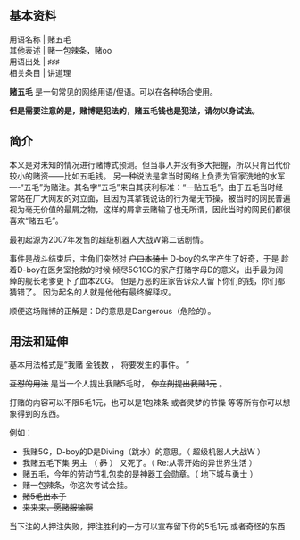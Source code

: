 **基本资料**  
---  
用语名称  |  赌五毛   
其他表述  |  赌一包辣条，赌oo   
用语出处  |  ♯♯♯   
相关条目  |  讲道理   
  
**赌五毛** 是一句常见的网络用语/俚语。可以在各种场合使用。

**但是需要注意的是，赌博是犯法的，赌五毛钱也是犯法，请勿以身试法。**

##  简介

本义是对未知的情况进行赌博式预测。但当事人并没有多大把握，所以只肯出代价较小的赌资——比如五毛钱。
另一种说法是拿当时网络上负责为官家洗地的水军—-“五毛”为赌注。其名字“五毛”来自其获利标准：“一贴五毛”。由于五毛当时经常站在广大网友的对立面，且因为其拿钱说话的行为毫无节操，被当时的网民普遍视为毫无价值的最屑之物，这样的屑拿去赌输了也无所谓，因此当时的网民们都很喜欢“赌五毛”。

最初起源为2007年发售的超级机器人大战W第二话剧情。

事件是战斗结束后，主角们突然对 ~~户口本骑士~~ D-boy的名字产生了好奇，于是  趁着D-boy在医务室抢救的时候
倾尽5G10G的家产打赌字母D的意义，出手最为阔绰的舰长老爹更下了血本20G。  但是万恶的庄家告诉众人留下你们的钱，你们都猜错了。
因为起名的人就是他他有最终解释权。

顺便这场赌博的正解是：D的意思是Dangerous（危险的）。

##  用法和延伸

基本用法格式是“我赌  金钱数  ，  将要发生的事件。  ”

~~互怼的用法~~ 是当一个人提出我赌5毛时， ~~你立刻提出我赌1元~~ 。

打赌的内容可以不限5毛1元，也可以是1包辣条  或者灵梦的节操  等等所有你可以想象得到的东西。

例如：

  * 我赌5G，D-boy的D是Diving（跳水）的意思。（  超级机器人大战W  ） 
  * 我赌五毛下集  男主  （  ~~昴~~ ）  又死了。（  Re:从零开始的异世界生活  ） 
  * 赌五毛，今年的劳动节礼包卖的是神器工会勋章。（  地下城与勇士  ） 
  * 赌一包辣条，你这次考试会挂。 
  * ~~赌5毛出本子~~
  * ~~来来来，愿赌服输啊~~

当下注的人押注失败，押注胜利的一方可以宣布留下你的5毛1元  或者奇怪的东西